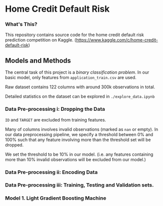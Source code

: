 # Home Credit Default Risk

### What's This?

This repository contains source code for the home credit default risk prediction competition on Kaggle. (<https://www.kaggle.com/c/home-credit-default-risk>)

## Models and Methods

The central task of this project is a *binary classification problem*. In our basic model, only features from `application_train.csv`  are used.

Raw dataset contains 122 columns with around 300k observations in total.

Detailed statistics on the dataset can be explored in `./explore_data.ipynb`



### Data Pre-processing i: Dropping the Data

`ID` and `TARGET` are excluded from training features.

Many of columns involves invalid observations (marked as `nan` or empty). In our data preprocessing pipeline, we specify a threshold between 0% and 100% such that any feature involving more than the threshold set will be dropped.

We set the threshold to be 10% in our model. (i.e. any features containing more than 10% invalid observations will be excluded from our model.)



### Data Pre-processing ii: Encoding Data

### Data Pre-processing iii: Training, Testing and Validation sets.

### Model 1. Light Gradient Boosting Machine

